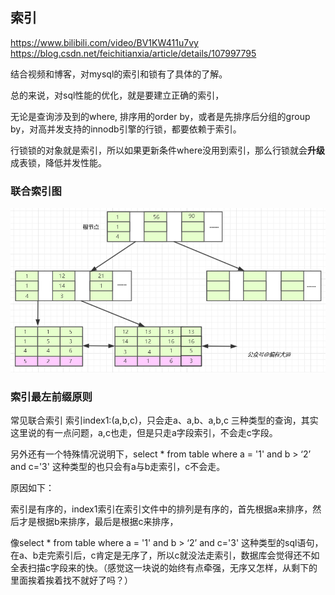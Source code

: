 ## 索引

https://www.bilibili.com/video/BV1KW411u7vy
https://blog.csdn.net/feichitianxia/article/details/107997795

结合视频和博客，对mysql的索引和锁有了具体的了解。

总的来说，对sql性能的优化，就是要建立正确的索引，

无论是查询涉及到的where, 排序用的order by，或者是先排序后分组的group by，对高并发支持的innodb引擎的行锁，都要依赖于索引。

行锁锁的对象就是索引，所以如果更新条件where没用到索引，那么行锁就会**升级**成表锁，降低并发性能。

### 联合索引图

![](media/1.png)

### 索引最左前缀原则

常见联合索引
索引index1:(a,b,c)，只会走a、a,b、a,b,c 三种类型的查询，其实这里说的有一点问题，a,c也走，但是只走a字段索引，不会走c字段。

另外还有一个特殊情况说明下，select * from table where a = '1' and b > ‘2’ and c='3' 这种类型的也只会有a与b走索引，c不会走。

原因如下：

索引是有序的，index1索引在索引文件中的排列是有序的，首先根据a来排序，然后才是根据b来排序，最后是根据c来排序，

像select * from table where a = '1' and b > ‘2’ and c='3' 这种类型的sql语句，在a、b走完索引后，c肯定是无序了，所以c就没法走索引，数据库会觉得还不如全表扫描c字段来的快。（感觉这一块说的始终有点牵强，无序又怎样，从剩下的里面挨着挨着找不就好了吗？）
